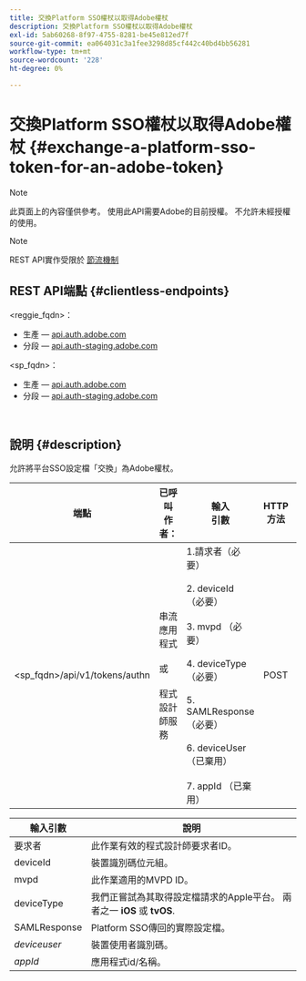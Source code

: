 ```yaml
---
title: 交換Platform SSO權杖以取得Adobe權杖
description: 交換Platform SSO權杖以取得Adobe權杖
exl-id: 5ab60268-8f97-4755-8281-be45e812ed7f
source-git-commit: ea064031c3a1fee3298d85cf442c40bd4bb56281
workflow-type: tm+mt
source-wordcount: '228'
ht-degree: 0%

---
```


# 交換Platform SSO權杖以取得Adobe權杖 {#exchange-a-platform-sso-token-for-an-adobe-token}

>[!NOTE]
>
>此頁面上的內容僅供參考。 使用此API需要Adobe的目前授權。 不允許未經授權的使用。

>[!NOTE]
>
> REST API實作受限於 [節流機制](/help/authentication/throttling-mechanism.md)

## REST API端點 {#clientless-endpoints}

&lt;reggie_fqdn>：

* 生產 —  [api.auth.adobe.com](http://api.auth.adobe.com/)
* 分段 —  [api.auth-staging.adobe.com](http://api.auth-staging.adobe.com/)

&lt;sp_fqdn>：

* 生產 —  [api.auth.adobe.com](http://api.auth.adobe.com/)
* 分段 —  [api.auth-staging.adobe.com](http://api.auth-staging.adobe.com/)

</br>

## 說明 {#description}

允許將平台SSO設定檔「交換」為Adobe權杖。

| 端點 | 已呼叫  </br>作者： | 輸入   </br>引數 | HTTP  </br>方法 | 回應 | HTTP  </br>回應 |
| --- | --- | --- | --- | --- | --- |
| &lt;sp_fqdn>/api/v1/tokens/authn | 串流應用程式</br></br>或</br></br>程式設計師服務 | 1.請求者（必要）</br>    </br>2.  deviceId （必要）</br>    </br>3.  mvpd （必要）</br>    </br>4.  deviceType （必要）</br>    </br>5.  SAMLResponse （必要）</br>    </br>6.  deviceUser （已棄用）</br>    </br>7.  appId （已棄用） | POST | 成功的回應將是「204無內容」，這表示已成功建立權杖，並已準備好用於授權流程。 | 204 — 無內容   </br>400 — 錯誤請求 |


| 輸入引數 | 說明 |
| --- | --- |
| 要求者 | 此作業有效的程式設計師要求者ID。 |
| deviceId | 裝置識別碼位元組。 |
| mvpd | 此作業適用的MVPD ID。 |
| deviceType | 我們正嘗試為其取得設定檔請求的Apple平台。  兩者之一 **iOS** 或 **tvOS**. |
| SAMLResponse | Platform SSO傳回的實際設定檔。 |
| _deviceuser_ | 裝置使用者識別碼。 |
| _appId_ | 應用程式id/名稱。 |
